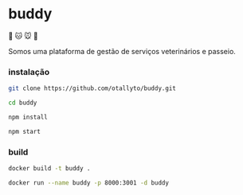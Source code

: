 # buddy

:dog: :cat: :mouse: :hamster:

Somos uma plataforma de gestão de serviços veterinários e passeio.

### instalação

```bash
git clone https://github.com/otallyto/buddy.git

cd buddy

npm install

npm start
```

### build 

```bash
docker build -t buddy .

docker run --name buddy -p 8000:3001 -d buddy
```
